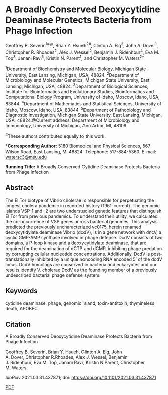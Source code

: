 # A Broadly Conserved Deoxycytidine Deaminase Protects Bacteria from Phage Infection


Geoffrey B. Severin<sup>1#@</sup>, Brian Y. Hsueh<sup>2#</sup>, Clinton A. Elg<sup>3</sup>, John A. Dover<sup>1</sup>, Christopher R. Rhoades<sup>2</sup>, Alex J. Wessel<sup>2</sup>, Benjamin J. Ridenhour<sup>4</sup>, Eva M. Top<sup>3</sup>, Janani Ravi<sup>5</sup>, Kristin N. Parent<sup>1</sup>, and Christopher M. Waters<sup>2*</sup>

<sup>1</sup>Department of Biochemistry and Molecular Biology, Michigan State University, East Lansing,
Michigan, USA, 48824.
<sup>2</sup>Department of Microbiology and Molecular Genetics, Michigan State University, East Lansing,
Michigan, USA, 48824.
<sup>3</sup>Department of Biological Sciences, Institute for Bioinformatics and Evolutionary Studies,
Bioinformatics and Computational Biology Program, University of Idaho, Moscow, Idaho, USA,
83844.
<sup>4</sup>Department of Mathematics and Statistical Sciences, University of Idaho, Moscow, Idaho, USA,
83844.
<sup>5</sup>Department of Pathobiology and Diagnostic Investigation, Michigan State University, East
Lansing, Michigan, USA, 48824.@Current address: Department of Microbiology and Immunology, University of Michigan, Ann Arbor, MI, 48109.

<sup>#</sup>These authors contributed equally to this work.

***Corresponding Author:** 5180 Biomedical and Physical Sciences, 567 Wilson Road, East Lansing, MI 48824. Telephone: 517-884-5360. E-mail: [watersc3@msu.edu](mailto:watersc3@msu.edu)


**Running Title:** A Broadly Conserved Cytidine Deaminase Protects Bacteria from Phage Infection


## Abstract

The El Tor biotype of Vibrio cholerae is responsible for perpetuating the longest cholera pandemic in recorded history (1961-current). The genomic islands VSP-1 and -2 are two understudied genetic features that distinguish El Tor from previous pandemics. To understand their utility, we calculated the co-occurrence of VSP genes across bacterial genomes. This analysis predicted the previously uncharacterized vc0175, herein renamed deoxycytidylate deaminase Vibrio (dcdV), is in a gene network with dncV, a cyclic GMP-AMP synthase involved in phage defense. DcdV consists of two domains, a P-loop kinase and a deoxycytidylate deaminase, that are required for the deamination of dCTP and dCMP, inhibiting phage predation by corrupting cellular nucleotide concentrations. Additionally, DcdV is post-translationally inhibited by a unique noncoding RNA encoded 5’ of the dcdV locus. DcdV homologs are conserved in bacteria and eukaryotes and our results identify V. cholerae DcdV as the founding member of a previously undescribed bacterial phage defense system.


## Keywords

cytidine deaminase, phage, genomic island, toxin-antitoxin, thymineless death, APOBEC


## Citation

A Broadly Conserved Deoxycytidine Deaminase Protects Bacteria from Phage Infection

Geoffrey B. Severin, Brian Y. Hsueh, Clinton A. Elg, John A. Dover, Christopher R.Rhoades, Alex J. Wessel, Benjamin J. Ridenhour, Eva M. Top, Janani Ravi, Kristin N.Parent, Christopher M. Waters.

_bioRxiv_ 2021.03.31.437871; doi: https://doi.org/10.1101/2021.03.31.437871

<i class="fas fa-print"></i> [PDF](https://www.biorxiv.org/content/10.1101/2021.03.31.437871v1.full.pdf)
